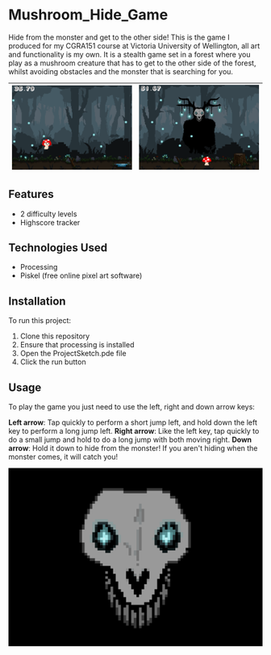 # Mushroom_Hide_Game

Hide from the monster and get to the other side! This is the game I produced for my CGRA151 course at Victoria University of Wellington, all art and functionality is my own. It is a stealth game set in a forest where you play as a mushroom creature that has to get to the other side of the forest, whilst avoiding obstacles and the monster that is searching for you. 

| ![Jumping around](https://github.com/Cara-Lill/Mushroom_Hide_Game/blob/main/screenshots/jumping.PNG) | ![Monster searching](https://github.com/Cara-Lill/Mushroom_Hide_Game/blob/main/screenshots/searching.PNG) |
| -------------------------------- | ------------------------------ |

## Features
- 2 difficulty levels
- Highscore tracker

## Technologies Used
- Processing
- Piskel (free online pixel art software)

## Installation

To run this project:

1. Clone this repository
2. Ensure that processing is installed
3. Open the ProjectSketch.pde file
4. Click the run button

## Usage

To play the game you just need to use the left, right and down arrow keys:

**Left arrow**: Tap quickly to perform a short jump left, and hold down the left key to perform a long jump left.
**Right arrow**: Like the left key, tap quickly to do a small jump and hold to do a long jump with both moving right.
**Down arrow**: Hold it down to hide from the monster! If you aren't hiding when the monster comes, it will catch you!


![caught](https://github.com/Cara-Lill/Mushroom_Hide_Game/blob/main/screenshots/caught.PNG)
